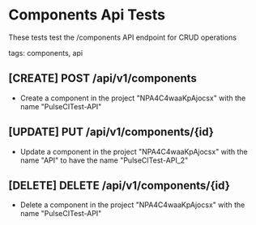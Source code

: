 # Components Api Tests

These tests test the /components API endpoint for CRUD operations

tags: components, api

## [CREATE] POST /api/v1/components

* Create a component in the project "NPA4C4waaKpAjocsx" with the name "PulseCITest-API"

## [UPDATE] PUT /api/v1/components/{id}

* Update a component in the project "NPA4C4waaKpAjocsx" with the name "API" to have the name "PulseCITest-API_2"

## [DELETE] DELETE /api/v1/components/{id}

* Delete a component in the project "NPA4C4waaKpAjocsx" with the name "PulseCITest-API"

